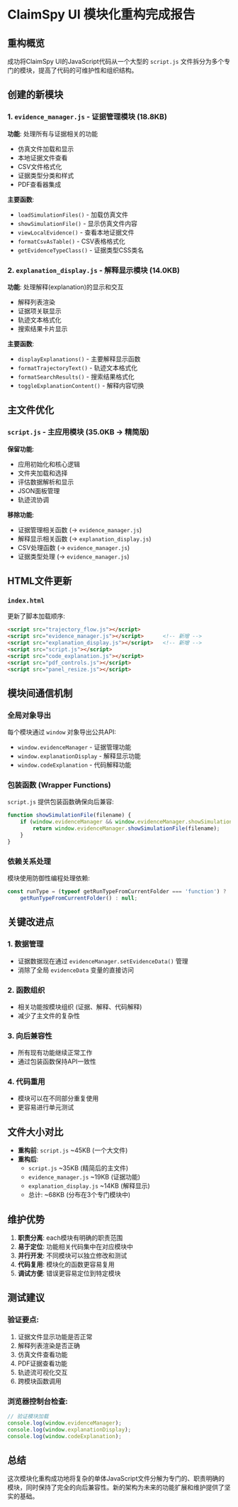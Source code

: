 # ClaimSpy UI 模块化重构完成报告

## 重构概览

成功将ClaimSpy UI的JavaScript代码从一个大型的 `script.js` 文件拆分为多个专门的模块，提高了代码的可维护性和组织结构。

## 创建的新模块

### 1. `evidence_manager.js` - 证据管理模块 (18.8KB)
**功能**: 处理所有与证据相关的功能
- 仿真文件加载和显示
- 本地证据文件查看
- CSV文件格式化
- 证据类型分类和样式
- PDF查看器集成

**主要函数**:
- `loadSimulationFiles()` - 加载仿真文件
- `showSimulationFile()` - 显示仿真文件内容
- `viewLocalEvidence()` - 查看本地证据文件
- `formatCsvAsTable()` - CSV表格格式化
- `getEvidenceTypeClass()` - 证据类型CSS类名

### 2. `explanation_display.js` - 解释显示模块 (14.0KB)
**功能**: 处理解释(explanation)的显示和交互
- 解释列表渲染
- 证据项关联显示
- 轨迹文本格式化
- 搜索结果卡片显示

**主要函数**:
- `displayExplanations()` - 主要解释显示函数
- `formatTrajectoryText()` - 轨迹文本格式化
- `formatSearchResults()` - 搜索结果格式化
- `toggleExplanationContent()` - 解释内容切换

## 主文件优化

### `script.js` - 主应用模块 (35.0KB → 精简版)
**保留功能**:
- 应用初始化和核心逻辑
- 文件夹加载和选择
- 评估数据解析和显示
- JSON面板管理
- 轨迹流协调

**移除功能**:
- 证据管理相关函数 (→ `evidence_manager.js`)  
- 解释显示相关函数 (→ `explanation_display.js`)
- CSV处理函数 (→ `evidence_manager.js`)
- 证据类型处理 (→ `evidence_manager.js`)

## HTML文件更新

### `index.html`
更新了脚本加载顺序:
```html
<script src="trajectory_flow.js"></script>
<script src="evidence_manager.js"></script>      <!-- 新增 -->
<script src="explanation_display.js"></script>   <!-- 新增 -->
<script src="script.js"></script>
<script src="code_explanation.js"></script>
<script src="pdf_controls.js"></script>
<script src="panel_resize.js"></script>
```

## 模块间通信机制

### 全局对象导出
每个模块通过 `window` 对象导出公共API:
- `window.evidenceManager` - 证据管理功能
- `window.explanationDisplay` - 解释显示功能
- `window.codeExplanation` - 代码解释功能

### 包装函数 (Wrapper Functions)
`script.js` 提供包装函数确保向后兼容:
```javascript
function showSimulationFile(filename) {
    if (window.evidenceManager && window.evidenceManager.showSimulationFile) {
        return window.evidenceManager.showSimulationFile(filename);
    }
}
```

### 依赖关系处理
模块使用防御性编程处理依赖:
```javascript
const runType = (typeof getRunTypeFromCurrentFolder === 'function') ? 
    getRunTypeFromCurrentFolder() : null;
```

## 关键改进点

### 1. 数据管理
- 证据数据现在通过 `evidenceManager.setEvidenceData()` 管理
- 消除了全局 `evidenceData` 变量的直接访问

### 2. 函数组织
- 相关功能按模块组织 (证据、解释、代码解释)
- 减少了主文件的复杂性

### 3. 向后兼容性
- 所有现有功能继续正常工作
- 通过包装函数保持API一致性

### 4. 代码重用
- 模块可以在不同部分重复使用
- 更容易进行单元测试

## 文件大小对比

- **重构前**: `script.js` ~45KB (一个大文件)
- **重构后**: 
  - `script.js` ~35KB (精简后的主文件)
  - `evidence_manager.js` ~19KB (证据功能)
  - `explanation_display.js` ~14KB (解释显示)
  - 总计: ~68KB (分布在3个专门模块中)

## 维护优势

1. **职责分离**: each模块有明确的职责范围
2. **易于定位**: 功能相关代码集中在对应模块中
3. **并行开发**: 不同模块可以独立修改和测试
4. **代码复用**: 模块化的函数更容易复用
5. **调试方便**: 错误更容易定位到特定模块

## 测试建议

### 验证要点:
1. 证据文件显示功能是否正常
2. 解释列表渲染是否正确
3. 仿真文件查看功能
4. PDF证据查看功能
5. 轨迹流可视化交互
6. 跨模块函数调用

### 浏览器控制台检查:
```javascript
// 验证模块加载
console.log(window.evidenceManager);
console.log(window.explanationDisplay);
console.log(window.codeExplanation);
```

## 总结

这次模块化重构成功地将复杂的单体JavaScript文件分解为专门的、职责明确的模块，同时保持了完全的向后兼容性。新的架构为未来的功能扩展和维护提供了坚实的基础。